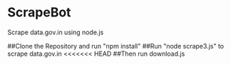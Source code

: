 # ScrapeBot
Scrape data.gov.in using node.js

##Clone the Repository and run "npm install"
##Run "node scrape3.js" to scrape data.gov.in
<<<<<<< HEAD
##Then run download.js

